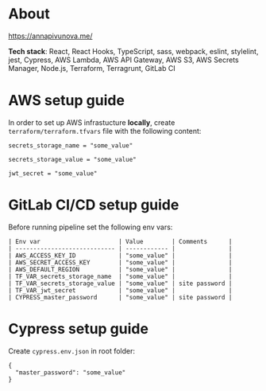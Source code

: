 # About
https://annapivunova.me/

**Tech stack**: React, React Hooks, TypeScript, sass, webpack, eslint, stylelint, jest, Cypress, AWS Lambda, AWS API Gateway, AWS S3, AWS Secrets Manager, Node.js, Terraform, Terragrunt, GitLab CI

# AWS setup guide
In order to set up AWS infrastucture **locally**, create `terraform/terraform.tfvars` file with the following content:
```
secrets_storage_name = "some_value"

secrets_storage_value = "some_value"

jwt_secret = "some_value"
```

# GitLab CI/CD setup guide
Before running pipeline set the following env vars:
```
| Env var                      | Value        | Comments      |
| ---------------------------- | ------------ |               |
| AWS_ACCESS_KEY_ID            | "some_value" |               |
| AWS_SECRET_ACCESS_KEY        | "some_value" |               |
| AWS_DEFAULT_REGION           | "some_value" |               |
| TF_VAR_secrets_storage_name  | "some_value" |               |
| TF_VAR_secrets_storage_value | "some_value" | site password |
| TF_VAR_jwt_secret            | "some_value" |               |
| CYPRESS_master_password      | "some_value" | site password |
```

# Cypress setup guide
Create `cypress.env.json` in root folder:
```
{
  "master_password": "some_value"
}
```
